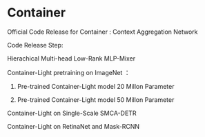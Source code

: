 # Container
Official Code Release for Container : Context Aggregation Network

Code Release Step:

Hierachical Multi-head Low-Rank MLP-Mixer

Container-Light pretraining on ImageNet ：

1. Pre-trained Container-Light model 20 Millon Parameter

2. Pre-trained Container-Light model 50 Millon Parameter

Container-Light on Single-Scale SMCA-DETR

Container-Light on RetinaNet and Mask-RCNN
